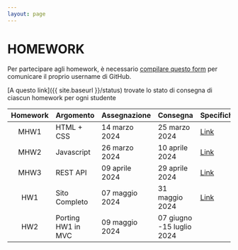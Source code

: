 ```yaml
---
layout: page
---
```


# HOMEWORK

Per partecipare agli homework, è necessario [compilare questo form](https://forms.gle/LMnKCVwjCrQe8qtS8) per comunicare il proprio username di GitHub.

[A questo link]({{ site.baseurl }}/status) trovate lo stato di consegna di ciascun homework per ogni studente

| Homework | Argomento          | Assegnazione    | Consegna       | Specifiche   | Codice |
| :-------:| ------------------ | --------------- | ---------------|--------------|--------|
| MHW1     | HTML + CSS         | 14 marzo  2024  | 25 marzo 2024  | [Link](./mhw1.md) | |
| MHW2     | Javascript         | 26 marzo  2024  | 10 aprile 2024 |  [Link](./mhw2.md)| |  
| MHW3     | REST API           | 09 aprile 2024  | 29 aprile 2024 |  [Link](./mhw3.md) |
| HW1      | Sito Completo      | 07 maggio 2024  | 31 maggio 2024 |  [Link](./hw1.md)|
| HW2      | Porting HW1 in MVC | 09 maggio 2024  | 07 giugno -15 luglio 2024 |  |
